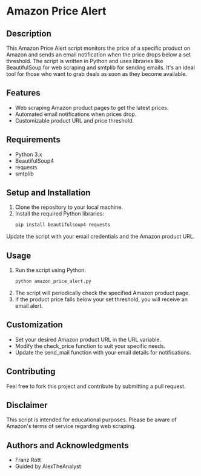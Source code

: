 # Amazon Price Alert

## Description
This Amazon Price Alert script monitors the price of a specific product on Amazon and sends an email notification when the price drops below a set threshold. The script is written in Python and uses libraries like BeautifulSoup for web scraping and smtplib for sending emails. It's an ideal tool for those who want to grab deals as soon as they become available.

## Features
- Web scraping Amazon product pages to get the latest prices.
- Automated email notifications when prices drop.
- Customizable product URL and price threshold.

## Requirements
- Python 3.x
- BeautifulSoup4
- requests
- smtplib

## Setup and Installation
1. Clone the repository to your local machine.
2. Install the required Python libraries:
   ```bash
   pip install beautifulsoup4 requests
Update the script with your email credentials and the Amazon product URL.

## Usage
1. Run the script using Python:
   ```bash
   python amazon_price_alert.py

2. The script will periodically check the specified Amazon product page.
3. If the product price falls below your set threshold, you will receive an email alert.

## Customization
- Set your desired Amazon product URL in the URL variable.
- Modify the check_price function to suit your specific needs.
- Update the send_mail function with your email details for notifications.

## Contributing
Feel free to fork this project and contribute by submitting a pull request.

## Disclaimer
This script is intended for educational purposes. Please be aware of Amazon's terms of service regarding web scraping.

## Authors and Acknowledgments
- Franz Rott
- Guided by AlexTheAnalyst
